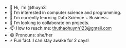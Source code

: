 - 👋 Hi, I’m @thuyn3
- 👀 I’m interested in computer science and programming.
- 🌱 I’m currently learning Data Science + Business.
- 💞️ I’m looking to collaborate on projects.
- 📫 How to reach me: thuthaohuynh123@gmail.com
- 😄 Pronouns: she/her
- ⚡ Fun fact: I can stay awake for 2 days!

<!---
thuyn3/thuyn3 is a ✨ special ✨ repository because its `README.md` (this file) appears on your GitHub profile.
You can click the Preview link to take a look at your changes.
--->
